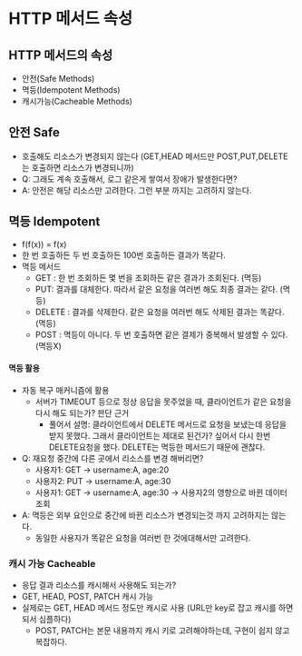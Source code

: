 # HTTP 메서드 속성



## HTTP 메서드의 속성
- 안전(Safe Methods)
- 멱등(Idempotent Methods)
- 캐시가능(Cacheable Methods)


## 안전 Safe
- 호출해도 리소스가 변경되지 않는다 (GET,HEAD 메서드만 POST,PUT,DELETE는 호출하면 리소스가 변경되니까)
- Q: 그래도 계속 호출해서, 로그 같은게 쌓여서 장애가 발생한다면?
- A: 안전은 해당 리소스만 고려한다. 그런 부분 까지는 고려하지 않는다.

## 멱등 Idempotent
- f(f(x)) = f(x)
- 한 번 호출하든 두 번 호출하든 100번 호출하든 결과가 똑같다.
- 멱등 메서드
  - GET : 한 번 조회하든 몇 번을 조회하든 같은 결과가 조회된다. (멱등)
  - PUT: 결과를 대체한다. 따라서 같은 요청을 여러번 해도 최종 결과는 같다. (멱등)
  - DELETE : 결과를 삭제한다. 같은 요청을 여러번 해도 삭제된 결과는 똑같다. (멱등)
  - POST : 멱등이 아니다. 두 번 호출하면 같은 결제가 중복해서 발생할 수 있다. (멱등X)
#### 멱등 활용
- 자동 복구 매커니즘에 활용
  - 서버가 TIMEOUT 등으로 정상 응답을 못주었을 때, 클라이언트가 같은 요청을 다시 해도 되는가? 판단 근거
    - 풀어서 설명: 클라이언트에서 DELETE 메서드로 요청을 보냈는데 응답을 받지 못했다. 그래서 클라이언트는 제대로 된건가? 싶어서 다시 한번 DELETE요청을 했다. DELETE는 멱등한 메서드기 때문에 괜찮다.
- Q: 재요청 중간에 다른 곳에서 리소스를 변경 해버리면?
  - 사용자1: GET -> username:A, age:20
  - 사용자2: PUT -> username:A, age:30
  - 사용자1: GET -> username:A, age:30 -> 사용자2의 영향으로 바뀐 데이터 조회
- A: 멱등은 외부 요인으로 중간에 바뀐 리소스가 변경되는것 까지 고려하지는 않는다.
  - 동일한 사용자가 똑같은 요청을 여러번 한 것에대해서만 고려한다.

### 캐시 가능 Cacheable
- 응답 결과 리소스를 캐시해서 사용해도 되는가?
- GET, HEAD, POST, PATCH 캐시 가능
- 실제로는 GET, HEAD 메서드 정도만 캐시로 사용 (URL만 key로 잡고 캐시를 하면 되서 심플하다)
  - POST, PATCH는 본문 내용까지 캐시 키로 고려해야하는데, 구현이 쉽지 않고 복잡하다.